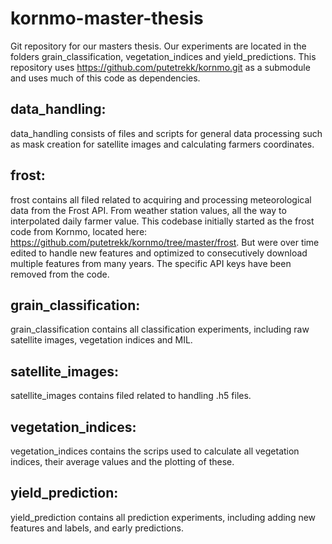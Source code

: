 # kornmo-master-thesis

Git repository for our masters thesis. Our experiments are located in the folders grain_classification, vegetation_indices and yield_predictions.
This repository uses https://github.com/putetrekk/kornmo.git as a submodule and uses much of this code as dependencies. 

## data_handling:
data_handling consists of files and scripts for general data processing such as mask creation for satellite images and calculating farmers coordinates.

## frost:
frost contains all filed related to acquiring and processing meteorological data from the Frost API. 
From weather station values, all the way to interpolated daily farmer value. 
This codebase initially started as the frost code from Kornmo, located here: https://github.com/putetrekk/kornmo/tree/master/frost.
But were over time edited to handle new features and optimized to consecutively download multiple features from many years. 
The specific API keys have been removed from the code.

## grain_classification:
grain_classification contains all classification experiments, including raw satellite images, vegetation indices and MIL.

## satellite_images:
satellite_images contains filed related to handling .h5 files.

## vegetation_indices:
vegetation_indices contains the scrips used to calculate all vegetation indices, their average values and the plotting of these.

## yield_prediction:
yield_prediction contains all prediction experiments, including adding new features and labels, and early predictions.
